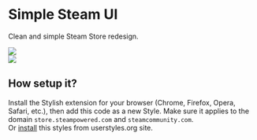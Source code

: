 # Simple Steam UI

Clean and simple Steam Store redesign.  
  
![](http://github.com/denis-g/userstyle-simply-steam-ui/screenshots/header.jpg)  
![](http://github.com/denis-g/userstyle-simply-steam-ui/screenshots/wishlist.jpg)  

## How setup it?
Install the Stylish extension for your browser (Chrome, Firefox, Opera, Safari, etc.), then add this code as a new Style. Make sure it applies to the domain `store.steampowered.com` and `steamcommunity.com`.  
Or [install](https://userstyles.org/styles/117058/simply-steam-ui) this styles from userstyles.org site.
